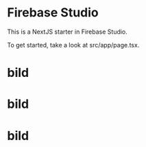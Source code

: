 # Firebase Studio

This is a NextJS starter in Firebase Studio.

To get started, take a look at src/app/page.tsx.
# bild
# bild
# bild

